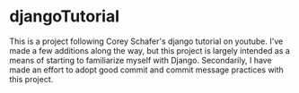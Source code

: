 # djangoTutorial
This is a project following Corey Schafer's django tutorial on youtube. I've made a few additions along the way, but this project is largely intended as a means of starting to familiarize myself with Django.
Secondarily, I have made an effort to adopt good commit and commit message practices with this project.
